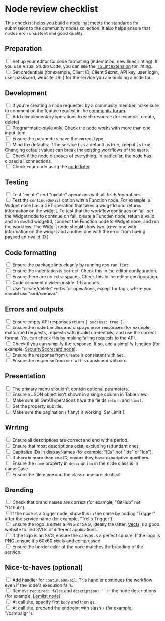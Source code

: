 # Node review checklist

This checklist helps you build a node that meets the standards for submission to the community nodes collection. It also helps ensure that nodes are consistent and good quality.

## Preparation

<input type="checkbox"> Set up your editor for code formatting (indentation, new lines, linting). If you use Visual Studio Code, you can use the [TSLint extension](https://marketplace.visualstudio.com/items?itemName=ms-vscode.vscode-typescript-tslint-plugin) for linting.</input> <br>
<input type="checkbox"> Get credentials (for example, Client ID, Client Secret, API key, user login, user password, website URL) for the service you are building a node for.</input>

## Development

<input type="checkbox"> If you're creating a node requested by a community member, make sure to comment on the feature request in the [community forum](https://community.n8n.io/c/feature-requests/5).</input><br>
<input type="checkbox"> Add complementary operations to each resource (for example, create, delete)</input><br>
<input type="checkbox"> Programmatic-style only. Check the node works with more than one input item.</input><br> 
<input type="checkbox"> Ensure the parameters have the correct type.</input><br>
<input type="checkbox"> Mind the defaults: if the service has a default as true, keep it as true. Changing default values can break the existing workflows of the users.</input><br>
<input type="checkbox"> Check if the node disposes of everything. In particular, the node has closed all connections.</input><br>
<input type="checkbox"> Check your code using the [node linter](/integrations/creating-nodes/build/reference/node-linter/).</input><br>

## Testing

<input type="checkbox"> Test "create" and "update" operations with all fields/operations.</input><br>
<input type="checkbox"> Test the `continueOnFail` option with a Function node. For example, a Widget node has a GET operation that takes a widgetId and returns information on the widget. To test that the workflow continues on fail, set the Widget node to continue on fail, create a Function node, return a valid and an invalid widgetId, connect the Function node to Widget node, and run the workflow. The Widget node should show two items: one with information on the widget and another one with the error from having passed an invalid ID.)</input><br>

## Code formatting

<input type="checkbox"> Ensure the package lints cleanly by running `npm run lint`.</input><br>
<input type="checkbox"> Ensure the indentation is correct. Check this in the editor configuration.</input><br>
<input type="checkbox"> Ensure there are no extra spaces. Check this in the editor configuration.</input><br>
<input type="checkbox"> Code comment dividers inside if-branches.</input><br>
<input type="checkbox"> Use "create/delete" verbs for operations, except for tags, where you should use "add/remove."</input><br>

## Errors and outputs

<input type="checkbox"> Ensure empty API responses return `{ success: true }`.</input><br>
<input type="checkbox"> Ensure the node handles and displays error responses (for example, malformed requests, requests with invalid credentials) and use the current format. You can check this by making failing requests to the API.</input><br>
<input type="checkbox"> Check if you can simplify the response. If so, add a simplify function (for example, [SecurityScorecard node](https://github.com/n8n-io/n8n/blob/master/packages/nodes-base/nodes/SecurityScorecard/GenericFunctions.ts)).</input><br>
<input type="checkbox"> Ensure the response from `Create` is consistent with `Get`.</input><br>
<input type="checkbox"> Ensure the response from `Get All` is consistent with `Get`.</input><br>

## Presentation

<input type="checkbox"> The primary menu shouldn't contain optional parameters.</input><br>
<input type="checkbox"> Ensure a JSON object isn't shown in a single column in Table view.</input><br>
<input type="checkbox"> Make sure all GetAll operations have the fields `return` and `limit`.</input><br>
<input type="checkbox"> Set the property subtitle.</input><br>
<input type="checkbox"> Make sure the pagination (if any) is working. Set Limit 1.</input><br>

## Writing

<input type="checkbox"> Ensure all descriptions are correct and end with a period.</input><br>
<input type="checkbox"> Ensure that most descriptions exist, excluding redundant ones.</input><br>
<input type="checkbox"> Capitalize IDs in displayNames (for example: "IDs" not "ids" or "Ids").</input><br>
<input type="checkbox"> If there is more than one ID, ensure they have descriptive qualifiers.</input><br>
<input type="checkbox"> Ensure the `name` property in `description` in the node class is in camelCase.</input><br>
<input type="checkbox"> Ensure the file name and the class name are identical.</input><br>

## Branding
<!-- vale off -->
<input type="checkbox"> Check that brand names are correct (for example, "GitHub" not "Github"). </input><br>
<input type="checkbox">If the node is a trigger node, show this in the name by adding "Trigger" after the service name (for example, "Trello Trigger").</input><br>
<input type="checkbox"> Ensure the logo is either a PNG or SVG, ideally the latter. [Vecta](https://vecta.io/symbols) is a good website to find SVGs of different applications.</input><br>
<input type="checkbox"> If the logo is an SVG, ensure the canvas is a perfect square. If the logo is PNG, ensure it's 60x60 pixels and compressed.</input><br>
<input type="checkbox"> Ensure the border color of the node matches the branding of the service.</input><br>
<!-- vale on -->

## Nice-to-haves (optional)

<input type="checkbox"> Add handler for `continueOnFail`. This handler continues the workflow even if the node's execution fails.</input><br>
<input type="checkbox"> Remove `required: false` and `description: ''` in the node descriptions (for example, [Lemlist node](https://github.com/n8n-io/n8n/tree/master/packages/nodes-base/nodes/Lemlist/descriptions)).</input><br>
<input type="checkbox"> At call site, specify first `body` and then `qs`.</input><br>
<input type="checkbox"> At call site, prepend the endpoint with slash `/` (for example, "/campaign").</input><br>